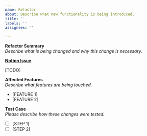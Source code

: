 ```yaml
---
name: Refactor
about: Describe what new functionality is being introduced.
title: ''
labels: ''
assignees: ''

---
```


**Refactor Summary** <br>
*Describe what is being changed and why this change is necessary.* <br>

**[Notion Issue]()** <br>

[TODO]

**Affected Features** <br>
*Describe what features are being touched.* <br>

- [FEATURE 1]
- [FEATURE 2]

**Test Case** <br>
*Please describe how these changes were tested.*
- [ ] [STEP 1]
- [ ] [STEP 2]
